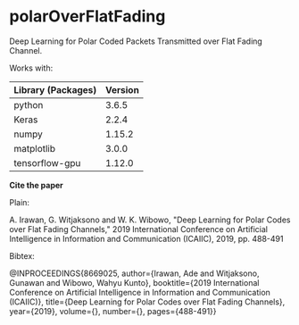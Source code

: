 # polarOverFlatFading
Deep Learning for Polar Coded Packets Transmitted over Flat Fading Channel.

Works with:

| Library (Packages) | Version |
|--------------------|---------|
| python             | 3.6.5   |
| Keras              	| 2.2.4   	|
| numpy              	| 1.15.2  	|
| matplotlib         	| 3.0.0   	|
| tensorflow-gpu     	| 1.12.0  	|

**Cite the paper**

Plain:

A. Irawan, G. Witjaksono and W. K. Wibowo, "Deep Learning for Polar Codes over Flat Fading Channels," 2019 International Conference on Artificial Intelligence in Information and Communication (ICAIIC), 2019, pp. 488-491

Bibtex:

@INPROCEEDINGS{8669025,  author={Irawan, Ade and Witjaksono, Gunawan and Wibowo, Wahyu Kunto},  booktitle={2019 International Conference on Artificial Intelligence in Information and Communication (ICAIIC)},   title={Deep Learning for Polar Codes over Flat Fading Channels},   year={2019},  volume={},  number={},  pages={488-491}}
